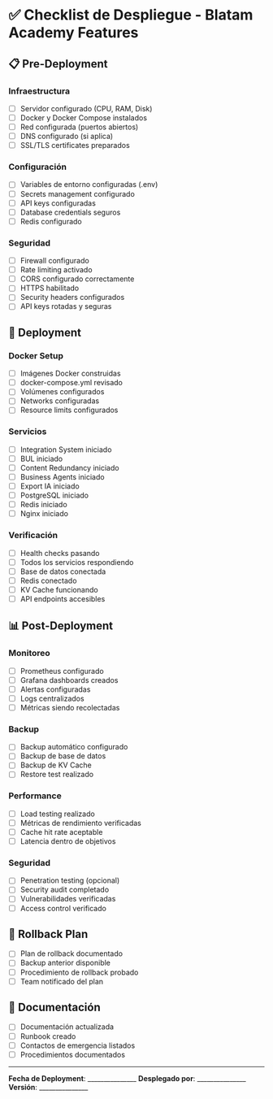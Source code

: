 # ✅ Checklist de Despliegue - Blatam Academy Features

## 📋 Pre-Deployment

### Infraestructura
- [ ] Servidor configurado (CPU, RAM, Disk)
- [ ] Docker y Docker Compose instalados
- [ ] Red configurada (puertos abiertos)
- [ ] DNS configurado (si aplica)
- [ ] SSL/TLS certificates preparados

### Configuración
- [ ] Variables de entorno configuradas (.env)
- [ ] Secrets management configurado
- [ ] API keys configuradas
- [ ] Database credentials seguros
- [ ] Redis configurado

### Seguridad
- [ ] Firewall configurado
- [ ] Rate limiting activado
- [ ] CORS configurado correctamente
- [ ] HTTPS habilitado
- [ ] Security headers configurados
- [ ] API keys rotadas y seguras

## 🚀 Deployment

### Docker Setup
- [ ] Imágenes Docker construidas
- [ ] docker-compose.yml revisado
- [ ] Volúmenes configurados
- [ ] Networks configuradas
- [ ] Resource limits configurados

### Servicios
- [ ] Integration System iniciado
- [ ] BUL iniciado
- [ ] Content Redundancy iniciado
- [ ] Business Agents iniciado
- [ ] Export IA iniciado
- [ ] PostgreSQL iniciado
- [ ] Redis iniciado
- [ ] Nginx iniciado

### Verificación
- [ ] Health checks pasando
- [ ] Todos los servicios respondiendo
- [ ] Base de datos conectada
- [ ] Redis conectado
- [ ] KV Cache funcionando
- [ ] API endpoints accesibles

## 📊 Post-Deployment

### Monitoreo
- [ ] Prometheus configurado
- [ ] Grafana dashboards creados
- [ ] Alertas configuradas
- [ ] Logs centralizados
- [ ] Métricas siendo recolectadas

### Backup
- [ ] Backup automático configurado
- [ ] Backup de base de datos
- [ ] Backup de KV Cache
- [ ] Restore test realizado

### Performance
- [ ] Load testing realizado
- [ ] Métricas de rendimiento verificadas
- [ ] Cache hit rate aceptable
- [ ] Latencia dentro de objetivos

### Seguridad
- [ ] Penetration testing (opcional)
- [ ] Security audit completado
- [ ] Vulnerabilidades verificadas
- [ ] Access control verificado

## 🔄 Rollback Plan

- [ ] Plan de rollback documentado
- [ ] Backup anterior disponible
- [ ] Procedimiento de rollback probado
- [ ] Team notificado del plan

## 📝 Documentación

- [ ] Documentación actualizada
- [ ] Runbook creado
- [ ] Contactos de emergencia listados
- [ ] Procedimientos documentados

---

**Fecha de Deployment**: _______________
**Desplegado por**: _______________
**Versión**: _______________

